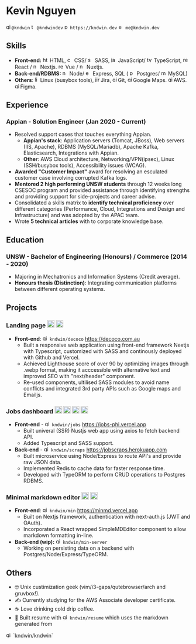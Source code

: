 # Kevin Nguyen
  <img src="https://simpleicons.org/icons/github.svg" alt="github" height="15px"/>`@kndwin` 
  <img src="https://simpleicons.org/icons/twitter.svg" alt="twitter" height="15px"/>`@kndwindev`
  <img src="https://img.icons8.com/windows/32/000000/domain.png" alt="portfolio" height="15px">`https://kndwin.dev`
  <img src="https://img.icons8.com/dotty/80/000000/filled-sent.png" alt="email" height="15px"/> `me@kndwin.dev`
## Skills
- **Front-end:** 
  <img src="https://simpleicons.org/icons/html5.svg" alt="html5" height="15px"/> HTML, 
  <img src="https://simpleicons.org/icons/css3.svg" alt="css3" height="15px"/> CSS/
  <img src="https://simpleicons.org/icons/sass.svg" alt="sass" height="15px"/> SASS, 
  <img src="https://simpleicons.org/icons/javascript.svg" alt="javascript" height="15px"/> JavaScript/
  <img src="https://simpleicons.org/icons/typescript.svg" alt="typescript" height="15px"/> TypeScript, 
  <img src="https://simpleicons.org/icons/react.svg" alt="react" height="15px"/> React /
  <img src="https://simpleicons.org/icons/next-dot-js.svg" alt="nextjs" height="15px"/> Nextjs.
  <img src="https://simpleicons.org/icons/vue-dot-js.svg" alt="react" height="15px"/> Vue /
  <img src="https://simpleicons.org/icons/nuxt-dot-js.svg" alt="nextjs" height="15px"/> Nuxtjs.
- **Back-end/RDBMS:** 
  <img src="https://simpleicons.org/icons/node-dot-js.svg" alt="nodejs" height="15px"/> Node/
  <img src="https://simpleicons.org/icons/express.svg" alt="express" height="15px"/> Express, SQL (
  <img src="https://simpleicons.org/icons/postgresql.svg" alt="postgres" height="15px"/> Postgres/
  <img src="https://simpleicons.org/icons/mysql.svg" alt="mysql" height="15px"/> MySQL)
- **Others**: 
  <img src="https://simpleicons.org/icons/linux.svg" alt="linux" height="15px"/>Linux (busybox tools), 
  <img src="https://simpleicons.org/icons/jirasoftware.svg" alt="jira" height="15px"/>Jira,
  <img src="https://simpleicons.org/icons/git.svg" alt="git" height="15px"/>Git,
  <img src="https://simpleicons.org/icons/googlemaps.svg" alt="git" height="15px"/>Google Maps.
  <img src="https://simpleicons.org/icons/amazonaws.svg" alt="git" height="15px"/>AWS.
  <img src="https://simpleicons.org/icons/figma.svg" alt="git" height="15px"/>Figma.

## Experience
### Appian - Solution Engineer (Jan 2020 - Current)
- Resolved support cases that touches everything Appian.
	- **Appian's stack**: Application servers (Tomcat, JBoss), Web servers (IIS, Apache), 
		RDBMS (MySQL/Mariadb), Apache Kafka, Elasticsearch, Integrations with Appian.
	- **Other**: AWS Cloud architecture, Networking/VPN(ipsec), Linux (SSH/busybox tools), Accessibility issues (WCAG). 
- **Awarded "Customer Impact"** award for resolving an esculated customer case involving corrupted Kafka logs.
- **Mentored 2 high performing UNSW students** through 12 weeks long CSESOC program and provided assistance through identifying strengths and providing support for side-projects and career advise.
- Consolidated a skills matrix to **identify technical proficiency** over different categories (Performance, Cloud, Integrations and Design and Infrastructure) and was adopted by the APAC team.
- Wrote **5 technical articles** with to corporate knowledge base.

## Education
###  UNSW - Bachelor of Engineering (Honours) / Commerce (2014 - 2020)
- Majoring in Mechatronics and Information Systems (Credit average).
- **Honours thesis (Distinction)**: Integrating communication platforms between different operating systems.

<div style="page-break-before: always"></div>
<div style="page-break-after: always"></div>

## Projects
### Landing page  <img src="https://simpleicons.org/icons/next-dot-js.svg" alt="nextjs" height="20px"/> <img src="https://simpleicons.org/icons/googlemaps.svg" alt="nextjs" height="20px"/> 
- **Front-end**: <img src="https://simpleicons.org/icons/github.svg" alt="github" height="15px"/> `kndwin/decoco` https://decoco.com.au
    -	Built a responsive web application using front-end framework Nextjs with Typescript, customized with SASS and continously deployed with Github and Vercel.
    - Achieved Lighthouse score of over 90 by optimizing images through .webp format, making it acccessible with alternative text and improved SEO with "next/header" component.
    - Re-used components, ultilised SASS modules to avoid name conflicts and integrated 3rd party APIs such as Google maps and Emailjs.

### Jobs dashboard <img src="https://simpleicons.org/icons/nuxt-dot-js.svg" alt="nextjs" height="20px"/> <img src="https://simpleicons.org/icons/node-dot-js.svg" alt="nodejs" height="20px"/> <img src="https://simpleicons.org/icons/redis.svg" alt="redis" height="20px"/> <img src="https://simpleicons.org/icons/postgresql.svg" alt="postgresql" height="20px"/>
- **Front-end** - 
<img src="https://simpleicons.org/icons/github.svg" alt="github" height="15px"/> `kndwin/jobs` https://jobs-phi.vercel.app
    - Built univeral (SSR) Nustjs web app using axios to fetch backend API. 
    - Added Typescript and SASS support.
- **Back-end** -
<img src="https://simpleicons.org/icons/github.svg" alt="github" height="15px"/> `kndwin/scraps` https://jobscraps.herokuapp.com
    - Built microservice using Node/Express to route API's and provide raw JSON data.
    - Implemented Redis to cache data for faster response time.
    - Developed with TypeORM to perform CRUD operations to Postgres RDBMS.

### Minimal markdown editor <img src="https://simpleicons.org/icons/next-dot-js.svg" alt="nextjs" height="20px"/> <img src="https://simpleicons.org/icons/sass.svg" alt="nodejs" height="20px"/> 
- **Front-end**: <img src="https://simpleicons.org/icons/github.svg" alt="github" height="15px"/> `kndwin/min` https://minmd.vercel.app
    - Built on Nextjs framework, authentication with next-auth.js (JWT and OAuth).
    - Incorporated a React wrapped SimpleMDEditor component to allow markdown formatting in-line.
- **Back-end (wip):** <img src="https://simpleicons.org/icons/github.svg" alt="github" height="15px"/> `kndwin/min-server`
    - Working on persisting data on a backend with Postgres/Node/Express/TypeORM.

## Others
- 🤓 Unix custimization geek (vim/i3-gaps/qutebrowser/arch and gruvbox!).
- ✍ Currently studying for the AWS Associate developer certificate.
- ☕ Love drinking cold drip coffee.
- 🔨  Built resume with 
<img src="https://simpleicons.org/icons/github.svg" alt="github" height="15px"/> `kndwin/resume` 
which uses the markdown generated from 
<img src="https://simpleicons.org/icons/github.svg" alt="github" height="15px"/>
`kndwin/kndwin`
